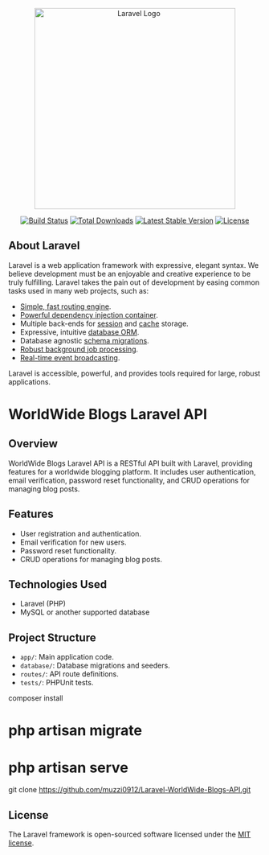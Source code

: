 <p align="center"><a href="https://laravel.com" target="_blank"><img src="https://raw.githubusercontent.com/laravel/art/master/logo-lockup/5%20SVG/2%20CMYK/1%20Full%20Color/laravel-logolockup-cmyk-red.svg" width="400" alt="Laravel Logo"></a></p>

<p align="center">
<a href="https://github.com/laravel/framework/actions"><img src="https://github.com/laravel/framework/workflows/tests/badge.svg" alt="Build Status"></a>
<a href="https://packagist.org/packages/laravel/framework"><img src="https://img.shields.io/packagist/dt/laravel/framework" alt="Total Downloads"></a>
<a href="https://packagist.org/packages/laravel/framework"><img src="https://img.shields.io/packagist/v/laravel/framework" alt="Latest Stable Version"></a>
<a href="https://packagist.org/packages/laravel/framework"><img src="https://img.shields.io/packagist/l/laravel/framework" alt="License"></a>
</p>

## About Laravel

Laravel is a web application framework with expressive, elegant syntax. We believe development must be an enjoyable and creative experience to be truly fulfilling. Laravel takes the pain out of development by easing common tasks used in many web projects, such as:

- [Simple, fast routing engine](https://laravel.com/docs/routing).
- [Powerful dependency injection container](https://laravel.com/docs/container).
- Multiple back-ends for [session](https://laravel.com/docs/session) and [cache](https://laravel.com/docs/cache) storage.
- Expressive, intuitive [database ORM](https://laravel.com/docs/eloquent).
- Database agnostic [schema migrations](https://laravel.com/docs/migrations).
- [Robust background job processing](https://laravel.com/docs/queues).
- [Real-time event broadcasting](https://laravel.com/docs/broadcasting).

Laravel is accessible, powerful, and provides tools required for large, robust applications.

# WorldWide Blogs Laravel API

## Overview
WorldWide Blogs Laravel API is a RESTful API built with Laravel, providing features for a worldwide blogging platform. It includes user authentication, email verification, password reset functionality, and CRUD operations for managing blog posts.

## Features
- User registration and authentication.
- Email verification for new users.
- Password reset functionality.
- CRUD operations for managing blog posts.

## Technologies Used
- Laravel (PHP)
- MySQL or another supported database

## Project Structure
- `app/`: Main application code.
- `database/`: Database migrations and seeders.
- `routes/`: API route definitions.
- `tests/`: PHPUnit tests.

 composer install

 # php artisan migrate
 # php artisan serve
  git clone https://github.com/muzzi0912/Laravel-WorldWide-Blogs-API.git

## License

The Laravel framework is open-sourced software licensed under the [MIT license](https://opensource.org/licenses/MIT).
